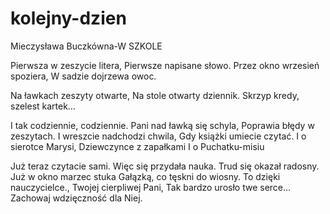 # kolejny-dzien

Mieczysława Buczkówna-W SZKOLE

Pierwsza w zeszycie litera,
Pierwsze napisane słowo.
Przez okno wrzesień spoziera,
W sadzie dojrzewa owoc.

Na ławkach zeszyty otwarte,
Na stole otwarty dziennik.
Skrzyp kredy, szelest kartek…

I tak codziennie, codziennie.
Pani nad ławką się schyla,
Poprawia błędy w zeszytach.
I wreszcie nadchodzi chwila,
Gdy książki umiecie czytać.
I o sierotce Marysi,
Dziewczynce z zapałkami
I o Puchatku-misiu

Już teraz czytacie sami.
Więc się przydała nauka.
Trud się okazał radosny.
Już w okno marzec stuka
Gałązką, co tęskni do wiosny.
To dzięki nauczycielce.,
Twojej cierpliwej Pani,
Tak bardzo urosło twe serce…
Zachowaj wdzięczność dla Niej.

